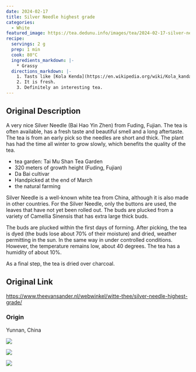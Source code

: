 ```yaml
---
date: 2024-02-17
title: Silver Needle highest grade
categories:
  - White
featured_image: https://tea.dedunu.info/images/tea/2024-02-17-silver-needles-highest-grade-1.jpg
recipe:
  servings: 2 g
  prep: 1 min
  cook: 80°C
  ingredients_markdown: |-
    * Grassy
  directions_markdown: |-
    1. Tasts like [Kola Kenda](https://en.wikipedia.org/wiki/Kola_kanda).
    2. It is fresh.
    3. Definitely an interesting tea.
---
```

## Original Description

A very nice Silver Needle (Bai Hao Yin Zhen) from Fuding, Fujian. The tea is often available, has a fresh taste and beautiful smell and a long aftertaste. The tea is from an early pick so the needles are short and thick. The plant has had the time all winter to grow slowly, which benefits the quality of the tea.

- tea garden: Tai Mu Shan Tea Garden
- 320 meters of growth height (Fuding, Fujian)
- Da Bai cultivar
- Handpicked at the end of March
- the natural farming

Silver Needle is a well-known white tea from China, although it is also made in other countries. For the Silver Needle, only the buttons are used, the leaves that have not yet been rolled out. The buds are plucked from a variety of Camellia Sinensis that has extra large thick buds.

The buds are plucked within the first days of forming. After picking, the tea is dyed (the buds lose about 70% of their moisture) and dried, weather permitting in the sun. In the same way in under controlled conditions. However, the temperature remains low, about 40 degrees. The tea has a humidity of about 10%.

As a final step, the tea is dried over charcoal.

## Original Link

<https://www.theevansander.nl/webwinkel/witte-thee/silver-needle-highest-grade/>

### Origin 

Yunnan, China

![](https://tea.dedunu.info/images/tea/2024-02-17-silver-needles-highest-grade-2.jpg)

![](https://tea.dedunu.info/images/tea/2024-02-17-silver-needles-highest-grade-3.jpg)

![](https://tea.dedunu.info/images/tea/2024-02-17-silver-needles-highest-grade-4.jpg)

